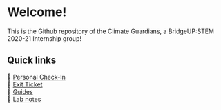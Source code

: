 # Welcome!
This is the Github repository of the Climate Guardians, a BridgeUP:STEM 2020-21 Internship group! 

## Quick links
:tropical_fish: [Personal Check-In](https://docs.google.com/forms/d/e/1FAIpQLSftTU8ed36etM04EgJ8wUude9EAnjMG67pnoLvgHTBvUaiL0A/viewform) </br>
:tropical_fish: [Exit Ticket](https://docs.google.com/forms/d/e/1FAIpQLSdmdGxt1lmsj90-9JJmsKQ0sPYq4xjeueu4v6bO4G_fCK7FOw/viewform) </br>
:tropical_fish: [Guides](./guides) </br>
:tropical_fish: [Lab notes](https://docs.google.com/document/d/16Axh7SDHAUqYUvRyhgYlhptwmdHQG-UGMm_HNEjBDPI/edit?usp=sharing)
